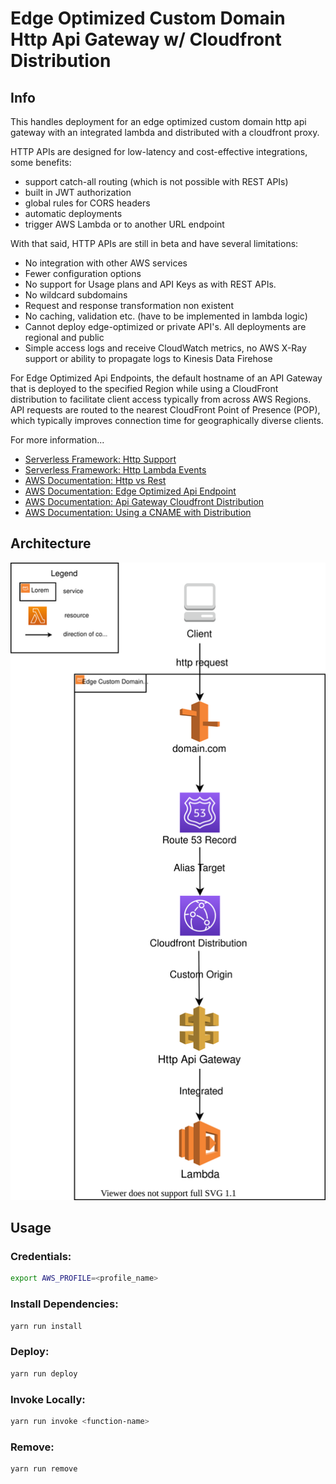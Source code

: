 # Edge Optimized Custom Domain Http Api Gateway w/ Cloudfront Distribution

## Info 

This handles deployment for an edge optimized custom domain http api gateway with an integrated 
lambda and distributed with a cloudfront proxy. 

HTTP APIs are designed for low-latency and cost-effective integrations, some benefits:

- support catch-all routing (which is not possible with REST APIs)
- built in JWT authorization
- global rules for CORS headers
- automatic deployments 
- trigger AWS Lambda or to another URL endpoint

With that said, HTTP APIs are still in beta and have several limitations:

- No integration with other AWS services
- Fewer configuration options
- No support for Usage plans and API Keys as with REST APIs.
- No wildcard subdomains
- Request and response transformation non existent
- No caching, validation etc. (have to be implemented in lambda logic)
- Cannot deploy edge-optimized or private API's. All deployments are regional and public
- Simple access logs and receive CloudWatch metrics, no AWS X-Ray support or ability to propagate 
logs to Kinesis Data Firehose

For Edge Optimized Api Endpoints, the default hostname of an API Gateway that is deployed 
to the specified Region while using a CloudFront distribution to facilitate client access 
typically from across AWS Regions. API requests are routed to the nearest CloudFront 
Point of Presence (POP), which typically improves connection time for geographically diverse clients.

For more information...
- [Serverless Framework: Http Support](https://www.serverless.com/blog/aws-http-api-support)
- [Serverless Framework: Http Lambda Events](https://www.serverless.com/framework/docs/providers/aws/events/http-api)
- [AWS Documentation: Http vs Rest](https://docs.aws.amazon.com/apigateway/latest/developerguide/http-api-vs-rest.html)
- [AWS Documentation: Edge Optimized Api Endpoint](https://docs.aws.amazon.com/apigateway/latest/developerguide/api-gateway-basic-concept.html#apigateway-definition-edge-optimized-api-endpoint)
- [AWS Documentation: Api Gateway Cloudfront Distribution](https://aws.amazon.com/premiumsupport/knowledge-center/api-gateway-cloudfront-distribution/)
- [AWS Documentation: Using a CNAME with Distribution](https://docs.aws.amazon.com/AmazonCloudFront/latest/DeveloperGuide/CNAMEs.html)


## Architecture

<p align="center">
  <img src="/architecture-diagram.drawio.svg" />
</p>


## Usage 

### Credentials:
```bash
export AWS_PROFILE=<profile_name>
```

### Install Dependencies:

```bash
yarn run install
```

### Deploy:

```bash
yarn run deploy
```

### Invoke Locally:

```bash
yarn run invoke <function-name>
```

### Remove:

```bash
yarn run remove
```
